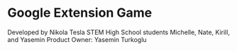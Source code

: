 # Google Extension Game
Developed by Nikola Tesla STEM High School students Michelle, Nate, Kirill, and Yasemin
Product Owner: Yasemin Turkoglu
